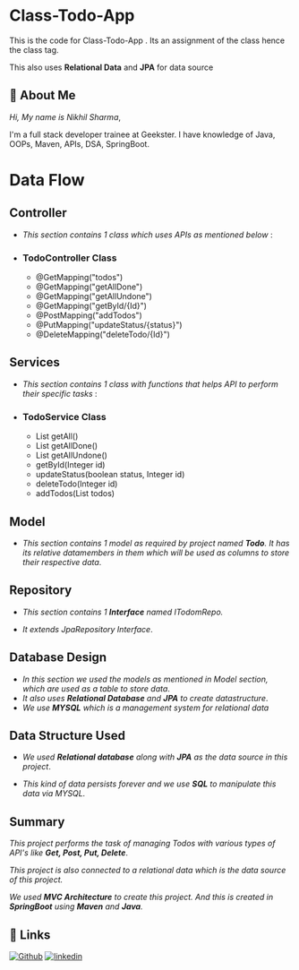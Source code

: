 
# Class-Todo-App 


This is the code for Class-Todo-App . Its an assignment of the class hence the class tag.

This also uses **Relational Data** and **JPA** for data source



## 🚀 About Me
*Hi, My name is Nikhil Sharma*,

I'm a full stack developer trainee at Geekster. I have knowledge of Java, OOPs, Maven, APIs, DSA, SpringBoot.


# Data Flow

## Controller
-   *This section contains 1 class which uses APIs as mentioned below* :

* ### TodoController Class

    * @GetMapping("todos")
    * @GetMapping("getAllDone")
    * @GetMapping("getAllUndone")
    * @GetMapping("getById/{Id}")
    * @PostMapping("addTodos")
    * @PutMapping("updateStatus/{status}")
    * @DeleteMapping("deleteTodo/{Id}")

## Services
-  *This section contains 1 class with functions that helps API to perform their specific tasks* : 


* ### TodoService Class
    
    * List<Todo> getAll()
    * List<Todo> getAllDone()
    * List<Todo> getAllUndone()
    * getById(Integer id)
    * updateStatus(boolean status, Integer id)
    * deleteTodo(Integer id)
    * addTodos(List<Todo> todos)

## Model
- *This section contains 1 model as required by project named **Todo**. It has its relative datamembers in them which will be used as columns to store their respective data*.


##  Repository
- *This section contains 1 **Interface** named ITodomRepo.*

- *It extends JpaRepository Interface*.


## Database Design
- *In this section we used the models as mentioned in Model section, which are used as a table to store data*.
- *It also uses **Relational Database** and **JPA** to create datastructure*.
- *We use **MYSQL** which is a management system for relational data*

## Data Structure Used

- *We used **Relational database** along with **JPA** as the data source in this project*.

- *This kind of data persists forever and we use **SQL** to manipulate this data via MYSQL.*

## Summary

*This project performs the task of managing Todos with various types of API's like **Get, Post, Put, Delete***.

*This project is also connected to a relational data which is the data source of this project.*

*We used **MVC Architecture** to create this project. 
And this is created in **SpringBoot** using **Maven** and **Java**.*


## 🔗 Links
[![Github](https://img.shields.io/badge/Github-000?style=for-the-badge&logo=ko-fi&logoColor=white)](https://github.com/Nikhil-Sharma-CS)
[![linkedin](https://img.shields.io/badge/linkedin-0A66C2?style=for-the-badge&logo=linkedin&logoColor=white)](https://www.linkedin.com/in/nikhil-sharma-cse)


